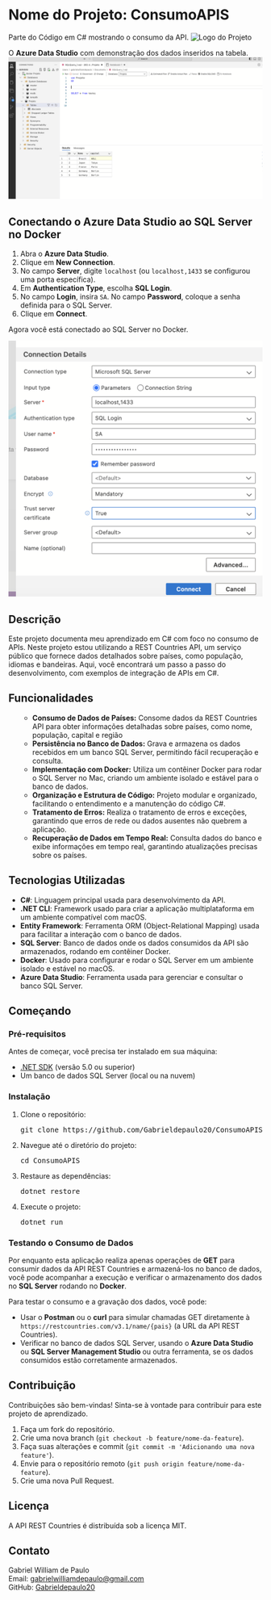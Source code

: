 
<h1>Nome do Projeto: ConsumoAPIS</h1>

Parte do Código em C# mostrando o consumo da API.
![Logo do Projeto](imagens/Captura%20de%20Tela%202024-10-29%20às%2020.25.02.png)


 O **Azure Data Studio** com demonstração dos dados inseridos na tabela.
![Logo do Projeto](imagens/azure.png)

## Conectando o Azure Data Studio ao SQL Server no Docker

1. Abra o **Azure Data Studio**.
2. Clique em **New Connection**.
3. No campo **Server**, digite `localhost` (ou `localhost,1433` se configurou uma porta específica).
4. Em **Authentication Type**, escolha **SQL Login**.
5. No campo **Login**, insira `SA`. No campo **Password**, coloque a senha definida para o SQL Server.
6. Clique em **Connect**.
   
Agora você está conectado ao SQL Server no Docker.

![Logo do Porjeto](imagens/conexaoazure.png)

<h2>Descrição</h2>
<p> Este projeto documenta meu aprendizado em C# com foco no consumo de APIs. Neste projeto estou utilizando a REST Countries API, um serviço público que fornece dados detalhados sobre países, como população, idiomas e bandeiras. Aqui, você encontrará um passo a passo do desenvolvimento, com exemplos de integração de APIs em C#.</p>

<h2>Funcionalidades</h2>
<ul>
    <ul>
    <li><strong>Consumo de Dados de Países:</strong> Consome dados da REST Countries API para obter informações detalhadas sobre países, como nome, população, capital e região </li>
    <li><strong>Persistência no Banco de Dados:</strong> Grava e armazena os dados recebidos em um banco SQL Server, permitindo fácil recuperação e consulta.</li>
    <li><strong>Implementação com Docker:</strong> Utiliza um contêiner Docker para rodar o SQL Server no Mac, criando um ambiente isolado e estável para o banco de dados.</li>
    <li><strong>Organização e Estrutura de Código:</strong> Projeto modular e organizado, facilitando o entendimento e a manutenção do código C#.</li>
    <li><strong>Tratamento de Erros:</strong> Realiza o tratamento de erros e exceções, garantindo que erros de rede ou dados ausentes não quebrem a aplicação.</li>
    <li><strong>Recuperação de Dados em Tempo Real:</strong> Consulta dados do banco e exibe informações em tempo real, garantindo atualizações precisas sobre os países.</li>
</ul>

</ul>

<h2>Tecnologias Utilizadas</h2>

 <ul>
    <li><strong>C#</strong>: Linguagem principal usada para desenvolvimento da API.</li>
    <li><strong>.NET CLI</strong>: Framework usado para criar a aplicação multiplataforma em um ambiente compatível com macOS.</li>
    <li><strong>Entity Framework</strong>: Ferramenta ORM (Object-Relational Mapping) usada para facilitar a interação com o banco de dados.</li>
    <li><strong>SQL Server</strong>: Banco de dados onde os dados consumidos da API são armazenados, rodando em contêiner Docker.</li>
    <li><strong>Docker</strong>: Usado para configurar e rodar o SQL Server em um ambiente isolado e estável no macOS.</li>
    <li><strong>Azure Data Studio</strong>: Ferramenta usada para gerenciar e consultar o banco SQL Server.</li>

</ul>

<h2>Começando</h2>

<h3>Pré-requisitos</h3>
<p>Antes de começar, você precisa ter instalado em sua máquina:</p>
<ul>
    <li><a href="https://dotnet.microsoft.com/download">.NET SDK</a> (versão 5.0 ou superior)</li>
    <li>Um banco de dados SQL Server (local ou na nuvem)</li>
</ul>

<h3>Instalação</h3>
<ol>
    <li>Clone o repositório:
        <pre>git clone https://github.com/Gabrieldepaulo20/ConsumoAPIS.git</pre>
    </li>
    <li>Navegue até o diretório do projeto:
        <pre>cd ConsumoAPIS</pre>
    </li>
    <li>Restaure as dependências:
        <pre>dotnet restore</pre>
    </li>
    <li>Execute o projeto:
        <pre>dotnet run</pre>
    </li>
</ol>

<h3>Testando o Consumo de Dados</h3>
<p>Por enquanto esta aplicação realiza apenas operações de <strong>GET</strong> para consumir dados da API REST Countries e armazená-los no banco de dados, você pode acompanhar a execução e verificar o armazenamento dos dados no <strong>SQL Server</strong> rodando no <strong>Docker</strong>.</p>

<p>Para testar o consumo e a gravação dos dados, você pode:</p>
<ul>
    <li>Usar o <strong>Postman</strong> ou o <strong>curl</strong> para simular chamadas GET diretamente à <code>https://restcountries.com/v3.1/name/{pais}</code> (a URL da API REST Countries).</li>
    <li>Verificar no banco de dados SQL Server, usando o <strong>Azure Data Studio</strong> ou <strong> 
SQL Server Management Studio </strong> ou outra ferramenta, se os dados consumidos estão corretamente armazenados.</li>
</ul>

<h2>Contribuição</h2>
<p>Contribuições são bem-vindas! Sinta-se à vontade para contribuir para este projeto de aprendizado.</p>
<ol>
    <li>Faça um fork do repositório.</li>
    <li>Crie uma nova branch (<code>git checkout -b feature/nome-da-feature</code>).</li>
    <li>Faça suas alterações e commit (<code>git commit -m 'Adicionando uma nova feature'</code>).</li>
    <li>Envie para o repositório remoto (<code>git push origin feature/nome-da-feature</code>).</li>
    <li>Crie uma nova Pull Request.</li>
</ol>

<h2>Licença</h2>
<p>A API REST Countries é distribuída sob a licença MIT.</p>

<h2>Contato</h2>
<p>Gabriel William de Paulo<br>
Email: <a href="mailto:gabrielwilliam208@gmail.com">gabrielwilliamdepaulo@gmail.com</a><br>
GitHub: <a href="https://github.com/Gabrieldepaulo20">Gabrieldepaulo20</a></p>

</body>
</html>
